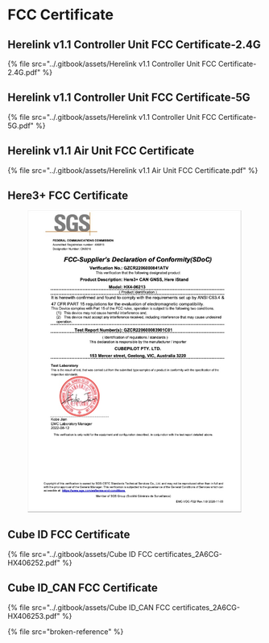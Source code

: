 # FCC Certificate

## Herelink v1.1 Controller Unit FCC Certificate-2.4G

{% file src="../.gitbook/assets/Herelink v1.1 Controller Unit FCC Certificate-2.4G.pdf" %}

## Herelink v1.1 Controller Unit FCC Certificate-5G

{% file src="../.gitbook/assets/Herelink v1.1 Controller Unit FCC Certificate-5G.pdf" %}

## Herelink v1.1 Air Unit FCC Certificate

{% file src="../.gitbook/assets/Herelink v1.1 Air Unit FCC Certificate.pdf" %}

## Here3+ FCC Certificate

<figure><img src="../.gitbook/assets/Here3+ FCC Certificate.jpg" alt=""><figcaption></figcaption></figure>

## Cube ID FCC Certificate

{% file src="../.gitbook/assets/Cube ID FCC certificates_2A6CG-HX406252.pdf" %}

## Cube ID\_CAN FCC Certificate

{% file src="../.gitbook/assets/Cube ID_CAN FCC certificates_2A6CG-HX406253.pdf" %}

{% file src="broken-reference" %}
